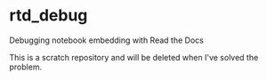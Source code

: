 # rtd_debug

Debugging notebook embedding with Read the Docs

This is a scratch repository and will be deleted when I've solved the problem.
